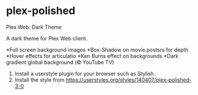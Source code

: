 # plex-polished
Plex Web: Dark Theme

A dark theme for Plex Web client.

*Full screen background images
*Box-Shadow on movie postsrs for depth
*Hover effects for articulatio
*Ken Burns effect on backgrounds
*Dark gradient global background (© YouTube TV)

1. Install a userstyle plugin for your browser such as Stylish.
2. Install the style from https://userstyles.org/styles/140407/plex-polished-3-0
